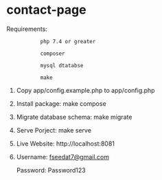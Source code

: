 # contact-page

Requirements:
               
               php 7.4 or greater

               composer
               
               mysql dtatabse
               
               make
               
               
1. Copy app/config.example.php to app/config.php

2. Install package: make compose

3. Migrate database schema: make migrate

4. Serve Porject: make serve

5. Live Website: http://localhost:8081

6. Username: fseedat7@gmail.com 

   Password: Password123
